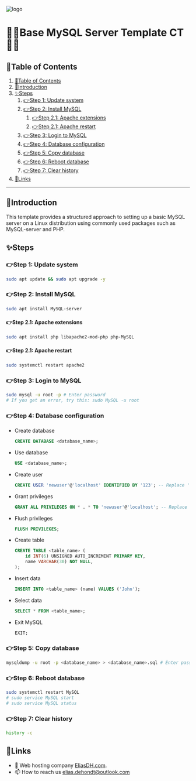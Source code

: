 ![logo](https://eliasdh.com/assets/media/images/logo-github.png)
# 💙🤍Base MySQL Server Template CT🤍💙

## 📘Table of Contents

1. [📘Table of Contents](#📘table-of-contents)
2. [🖖Introduction](#🖖introduction)
3. [✨Steps](#✨steps)
    1. [👉Step 1: Update system](#👉step-1-update-system)
    2. [👉Step 2: Install MySQL](#👉step-2-install-mysql)
        1. [👉Step 2.1: Apache extensions](#👉step-2.1-apache-extensions)
        2. [👉Step 2.1: Apache restart](#👉step-2.1-apache-restart)
    3. [👉Step 3: Login to MySQL](#👉step-3-login-to-mysql)
    4. [👉Step 4: Database configuration](#👉step-4-database-configuration)
    5. [👉Step 5: Copy database](#👉step-5-copy-database)
    6. [👉Step 6: Reboot database](#👉step-6-reboot-database)
    7. [👉Step 7: Clear history](#👉step-7-clear-history)
4. [🔗Links](#🔗links)

---

## 🖖Introduction

This template provides a structured approach to setting up a basic MySQL server on a Linux distribution using commonly used packages such as MySQL-server and PHP.

## ✨Steps

### 👉Step 1: Update system
```bash
sudo apt update && sudo apt upgrade -y
```

### 👉Step 2: Install MySQL
```bash
sudo apt install MySQL-server
```

#### 👉Step 2.1: Apache extensions
```bash
sudo apt install php libapache2-mod-php php-MySQL
```

#### 👉Step 2.1: Apache restart
```bash
sudo systemctl restart apache2
```

### 👉Step 3: Login to MySQL
```bash
sudo mysql -u root -p # Enter password
# If you get an error, try this: sudo MySQL -u root
```

### 👉Step 4: Database configuration
- Create database
    ```sql
    CREATE DATABASE <database_name>;
    ```
- Use database
    ```sql
    USE <database_name>;
    ```
- Create user
    ```sql
    CREATE USER 'newuser'@'localhost' IDENTIFIED BY '123'; -- Replace 'newuser' and '123' with your own values
    ```
- Grant privileges
    ```sql
    GRANT ALL PRIVILEGES ON * . * TO 'newuser'@'localhost'; -- Replace 'newuser' with your own value
    ```
- Flush privileges
    ```sql
    FLUSH PRIVILEGES;
    ```
- Create table
    ```sql
    CREATE TABLE <table_name> (
        id INT(6) UNSIGNED AUTO_INCREMENT PRIMARY KEY,
        name VARCHAR(30) NOT NULL,
    );
    ```
- Insert data
    ```sql
    INSERT INTO <table_name> (name) VALUES ('John');
    ```
- Select data
    ```sql
    SELECT * FROM <table_name>;
    ```
- Exit MySQL
    ```sql
    EXIT;
    ```

### 👉Step 5: Copy database
```bash
mysqldump -u root -p <database_name> > <database_name>.sql # Enter password
```

### 👉Step 6: Reboot database
```bash
sudo systemctl restart MySQL
# sudo service MySQL start
# sudo service MySQL status
```

### 👉Step 7: Clear history
```bash
history -c
```

## 🔗Links
- 👯 Web hosting company [EliasDH.com](https://eliasdh.com).
- 📫 How to reach us elias.dehondt@outlook.com